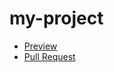 # my-project
- [Preview](https://Mykhailyk-Vadym.github.io/my-project)
- [Pull Request](https://github.com/Mykhailyk-Vadym/my-project/pull/1/files)
